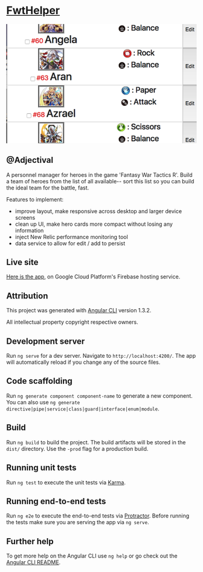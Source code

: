 # [FwtHelper](https://fwt-helper.firebaseapp.com/)
![screenshot](src/assets/sshot.png)
## @Adjectival

A personnel manager for heroes in the game 'Fantasy War Tactics R'. Build a team of heroes from the list of all available-- sort this list so you can build the ideal team for the battle, fast.

Features to implement:
 - improve layout, make responsive across desktop and larger device screens
 - clean up UI, make hero cards more compact without losing any information
 - inject New Relic performance monitoring tool
 - data service to allow for edit / add to persist

## Live site

[Here is the app](https://fwt-helper.firebaseapp.com/), on Google Cloud Platform's Firebase hosting service.

## Attribution

This project was generated with [Angular CLI](https://github.com/angular/angular-cli) version 1.3.2.

All intellectual property copyright respective owners.

## Development server

Run `ng serve` for a dev server. Navigate to `http://localhost:4200/`. The app will automatically reload if you change any of the source files.

## Code scaffolding

Run `ng generate component component-name` to generate a new component. You can also use `ng generate directive|pipe|service|class|guard|interface|enum|module`.

## Build

Run `ng build` to build the project. The build artifacts will be stored in the `dist/` directory. Use the `-prod` flag for a production build.

## Running unit tests

Run `ng test` to execute the unit tests via [Karma](https://karma-runner.github.io).

## Running end-to-end tests

Run `ng e2e` to execute the end-to-end tests via [Protractor](http://www.protractortest.org/).
Before running the tests make sure you are serving the app via `ng serve`.

## Further help

To get more help on the Angular CLI use `ng help` or go check out the [Angular CLI README](https://github.com/angular/angular-cli/blob/master/README.md).
